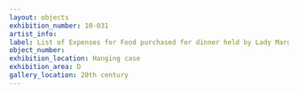 ```yaml
---
layout: objects
exhibition_number: 10-031
artist_info: 
label: List of Expenses for Food purchased for dinner held by Lady Margaret Beaufort’s Executors, c. 1510 4). 3), D.56.176 
object_number: 
exhibition_location: Hanging case
exhibition_area: D
gallery_location: 20th century 
---
```

